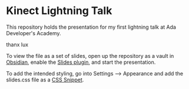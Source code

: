 # Kinect Lightning Talk

This repository holds the presentation for my first lightning talk at Ada Developer's Academy.

thanx lux

To view the file as a set of slides, open up the repository as a vault in [Obsidian](https://obsidian.md/),
enable the [Slides plugin](https://help.obsidian.md/Plugins/Slides),
and start the presentation.

To add the intended styling, go into Settings --> Appearance and add the slides.css file as a [CSS Snippet](https://help.obsidian.md/How+to/Add+custom+styles).
